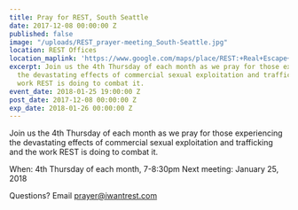 ```yaml
---
title: Pray for REST, South Seattle
date: 2017-12-08 00:00:00 Z
published: false
image: "/uploads/REST_prayer-meeting_South-Seattle.jpg"
location: REST Offices
location_maplink: 'https://www.google.com/maps/place/REST:+Real+Escape+from+the+Sex+Trade/@47.5651503,-122.2911049,17z/data=!3m1!4b1!4m5!3m4!1s0x54906a7279baa43d:0x127be80f909d13c5!8m2!3d47.5651467!4d-122.2889162 '
excerpt: Join us the 4th Thursday of each month as we pray for those experiencing
  the devastating effects of commercial sexual exploitation and trafficking and the
  work REST is doing to combat it.
event_date: 2018-01-25 19:00:00 Z
post_date: 2017-12-08 00:00:00 Z
exp_date: 2018-01-26 00:00:00 Z
---
```


Join us the 4th Thursday of each month as we pray for those experiencing the devastating effects of commercial sexual exploitation and trafficking and the work REST is doing to combat it.

When: 4th Thursday of each month, 7-8:30pm 
Next meeting: January 25, 2018

Questions? Email [prayer@iwantrest.com](mailto:prayer@iwantrest.com) 
